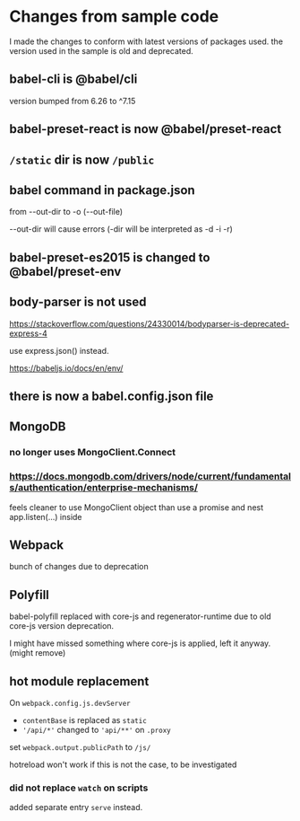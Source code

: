 # Changes from sample code

I made the changes to conform with latest versions of packages used. the version used in the sample is old and deprecated.

## babel-cli is @babel/cli
version bumped from 6.26 to ^7.15

## babel-preset-react is now @babel/preset-react

## `/static` dir is now `/public`

## babel command in package.json
from --out-dir to -o (--out-file) 

--out-dir will cause errors 
(-dir will be interpreted as -d -i -r)


## babel-preset-es2015 is changed to @babel/preset-env

## body-parser is not used

https://stackoverflow.com/questions/24330014/bodyparser-is-deprecated-express-4 

use express.json() instead.

https://babeljs.io/docs/en/env/

## there is now a babel.config.json file

## MongoDB

### no longer uses MongoClient.Connect

### https://docs.mongodb.com/drivers/node/current/fundamentals/authentication/enterprise-mechanisms/

feels cleaner to use MongoClient object than use a promise and nest app.listen(...) inside

## Webpack 

bunch of changes due to deprecation

## Polyfill

babel-polyfill replaced with core-js and regenerator-runtime due to old core-js version deprecation.

I might have missed something where core-js is applied, left it anyway. (might remove)


## hot module replacement

On `webpack.config.js.devServer`
- `contentBase` is replaced as `static`
- `'/api/*'` changed to `'api/**'`  on `.proxy`

set `webpack.output.publicPath` to `/js/`

hotreload won't work if this is not the case, to be investigated

### did not replace `watch` on scripts

added separate entry `serve` instead.
